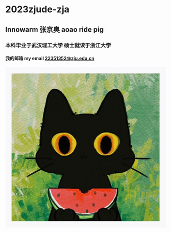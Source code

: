 # 2023zjude-zja
## Innowarm 张京奥 aoao ride pig
### 本科毕业于武汉理工大学 硕士就读于浙江大学
#### 我的邮箱 my email 22351352@zju.edu.cn
![WechatIMG5.jpg](IMG/WechatIMG5.jpg)
